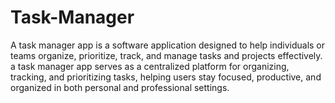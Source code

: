 # Task-Manager

A task manager app is a software application designed to help individuals or teams organize, prioritize, track, and manage tasks and projects effectively.  a task manager app serves as a centralized platform for organizing, tracking, and prioritizing tasks, helping users stay focused, productive, and organized in both personal and professional settings.
